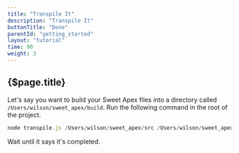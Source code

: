 ```yaml
---
title: "Transpile It"
description: "Transpile It"
buttonTitle: "Done"
parentId: "getting_started"
layout: "tutorial"
time: 90
weight: 3
---
```


## {$page.title}

Let's say you want to build your Sweet Apex files into a directory called `/Users/wilson/sweet_apex/build`. Run the following command in the root of the project.

```javascript
node transpile.js /Users/wilson/sweet_apex/src /Users/wilson/sweet_apex/build
```

Wait until it says it's completed.
